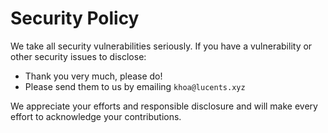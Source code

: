 # Security Policy

We take all security vulnerabilities seriously.
If you have a vulnerability or other security issues to disclose:

- Thank you very much, please do!
- Please send them to us by emailing `khoa@lucents.xyz`

We appreciate your efforts and responsible disclosure and will make every effort to acknowledge your contributions.
